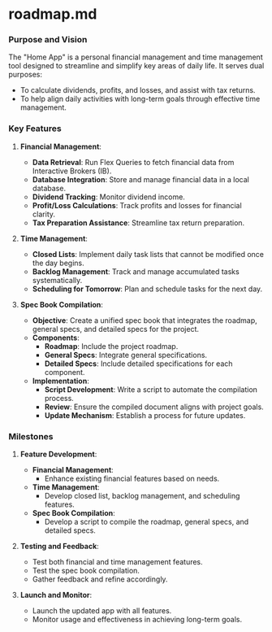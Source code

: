 # roadmap.md

### Purpose and Vision
The "Home App" is a personal financial management and time management tool designed to streamline and simplify key areas of daily life. It serves dual purposes:
- To calculate dividends, profits, and losses, and assist with tax returns.
- To help align daily activities with long-term goals through effective time management.

### Key Features

1. **Financial Management**:
   - **Data Retrieval**: Run Flex Queries to fetch financial data from Interactive Brokers (IB).
   - **Database Integration**: Store and manage financial data in a local database.
   - **Dividend Tracking**: Monitor dividend income.
   - **Profit/Loss Calculations**: Track profits and losses for financial clarity.
   - **Tax Preparation Assistance**: Streamline tax return preparation.

2. **Time Management**:
   - **Closed Lists**: Implement daily task lists that cannot be modified once the day begins.
   - **Backlog Management**: Track and manage accumulated tasks systematically.
   - **Scheduling for Tomorrow**: Plan and schedule tasks for the next day.

3. **Spec Book Compilation**:
   - **Objective**: Create a unified spec book that integrates the roadmap, general specs, and detailed specs for the project.
   - **Components**:
     - **Roadmap**: Include the project roadmap.
     - **General Specs**: Integrate general specifications.
     - **Detailed Specs**: Include detailed specifications for each component.
   - **Implementation**:
     - **Script Development**: Write a script to automate the compilation process.
     - **Review**: Ensure the compiled document aligns with project goals.
     - **Update Mechanism**: Establish a process for future updates.

### Milestones

1. **Feature Development**:
   - **Financial Management**:
     - Enhance existing financial features based on needs.
   - **Time Management**:
     - Develop closed list, backlog management, and scheduling features.
   - **Spec Book Compilation**:
     - Develop a script to compile the roadmap, general specs, and detailed specs.

2. **Testing and Feedback**:
   - Test both financial and time management features.
   - Test the spec book compilation.
   - Gather feedback and refine accordingly.

3. **Launch and Monitor**:
   - Launch the updated app with all features.
   - Monitor usage and effectiveness in achieving long-term goals.
